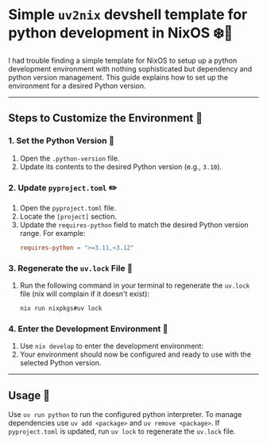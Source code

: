 # Simple `uv2nix` devshell template for python development in NixOS ❄️🐍

I had trouble finding a simple template for NixOS to setup up a python development environment with nothing sophisticated but dependency and python version management. This guide explains how to set up the environment for a desired Python version. 

---

## Steps to Customize the Environment 🚀

### 1. Set the Python Version 🐍

1. Open the `.python-version` file.
2. Update its contents to the desired Python version (e.g., `3.10`).

### 2. Update `pyproject.toml` ✏️

1. Open the `pyproject.toml` file.
2. Locate the `[project]` section.
3. Update the `requires-python` field to match the desired Python version range. For example:
   ```toml
   requires-python = ">=3.11,<3.12"
   ```

### 3. Regenerate the `uv.lock` File 🔄

1. Run the following command in your terminal to regenerate the `uv.lock` file (nix will complain if it doesn't exist): 
   ```bash
   nix run nixpkgs#uv lock
   ```

### 4. Enter the Development Environment 🌟

1. Use `nix develop` to enter the development environment:
2. Your environment should now be configured and ready to use with the selected Python version.

---

## Usage 🧐

Use `uv run python` to run the configured python interpreter. To manage dependencies use `uv add <package>` and `uv remove <package>`. If `pyproject.toml` is updated, run `uv lock` to regenerate the `uv.lock` file.

